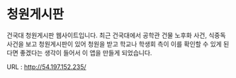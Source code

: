 # 청원게시판
건국대 청원게시판 웹사이트입니다. 최근 건국대에서 공학관 건물 노후화 사건, 식중독 사건을 보고 청원게시판이 있어 청원을 받고 학교나 학생회 측이 이를 확인할 수 있게 된다면 좋겠다는 생각이 들어서
이 앱을 만들게 되었습니다.

URL : http://54.197.152.235/
